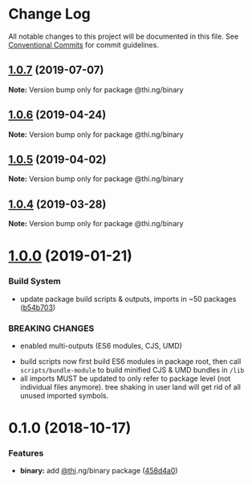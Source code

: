 # Change Log

All notable changes to this project will be documented in this file.
See [Conventional Commits](https://conventionalcommits.org) for commit guidelines.

## [1.0.7](https://github.com/thi-ng/umbrella/compare/@thi.ng/binary@1.0.6...@thi.ng/binary@1.0.7) (2019-07-07)

**Note:** Version bump only for package @thi.ng/binary





## [1.0.6](https://github.com/thi-ng/umbrella/compare/@thi.ng/binary@1.0.5...@thi.ng/binary@1.0.6) (2019-04-24)

**Note:** Version bump only for package @thi.ng/binary





## [1.0.5](https://github.com/thi-ng/umbrella/compare/@thi.ng/binary@1.0.4...@thi.ng/binary@1.0.5) (2019-04-02)

**Note:** Version bump only for package @thi.ng/binary





## [1.0.4](https://github.com/thi-ng/umbrella/compare/@thi.ng/binary@1.0.3...@thi.ng/binary@1.0.4) (2019-03-28)

**Note:** Version bump only for package @thi.ng/binary







# [1.0.0](https://github.com/thi-ng/umbrella/compare/@thi.ng/binary@0.1.2...@thi.ng/binary@1.0.0) (2019-01-21)


### Build System

* update package build scripts & outputs, imports in ~50 packages ([b54b703](https://github.com/thi-ng/umbrella/commit/b54b703))


### BREAKING CHANGES

* enabled multi-outputs (ES6 modules, CJS, UMD)

- build scripts now first build ES6 modules in package root, then call
  `scripts/bundle-module` to build minified CJS & UMD bundles in `/lib`
- all imports MUST be updated to only refer to package level
  (not individual files anymore). tree shaking in user land will get rid of
  all unused imported symbols.


# 0.1.0 (2018-10-17)


### Features

* **binary:** add [@thi](https://github.com/thi).ng/binary package ([458d4a0](https://github.com/thi-ng/umbrella/commit/458d4a0))
